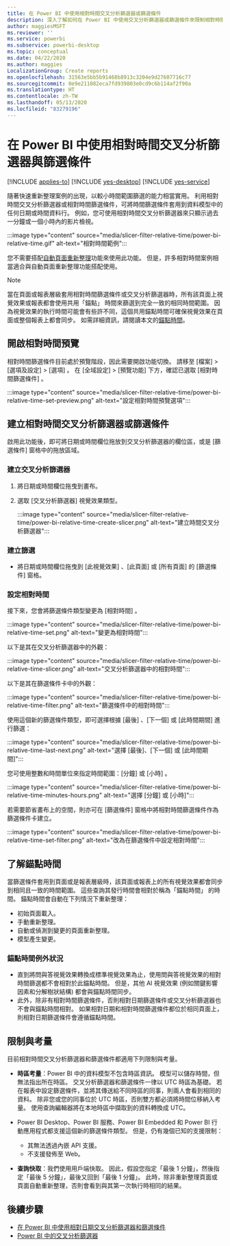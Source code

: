 ```yaml
---
title: 在 Power BI 中使用相對時間交叉分析篩選器或篩選條件
description: 深入了解如何在 Power BI 中使用交叉分析篩選器或篩選條件來限制相對時間範圍。
author: maggiesMSFT
ms.reviewer: ''
ms.service: powerbi
ms.subservice: powerbi-desktop
ms.topic: conceptual
ms.date: 04/22/2020
ms.author: maggies
LocalizationGroup: Create reports
ms.openlocfilehash: 31563e5bb5b91468b8913c3204e9d27607716c77
ms.sourcegitcommit: 0e9e211082eca7fd939803e0cd9c6b114af2f90a
ms.translationtype: HT
ms.contentlocale: zh-TW
ms.lasthandoff: 05/13/2020
ms.locfileid: "83279196"
---
```

# <a name="use-a-relative-time-slicer-and-filter-in-power-bi"></a>在 Power BI 中使用相對時間交叉分析篩選器與篩選條件

[!INCLUDE [applies-to](../includes/applies-to.md)] [!INCLUDE [yes-desktop](../includes/yes-desktop.md)] [!INCLUDE [yes-service](../includes/yes-service.md)]

隨著快速重新整理案例的出現，以較小時間範圍篩選的能力相當實用。 利用相對時間交叉分析篩選器或相對時間篩選條件，可將時間篩選條件套用到資料模型中的任何日期或時間資料行。 例如，您可使用相對時間交叉分析篩選器來只顯示過去一分鐘或一個小時內的影片檢視。 

:::image type="content" source="media/slicer-filter-relative-time/power-bi-relative-time.gif" alt-text="相對時間範例":::

您不需要搭配[自動頁面重新整理](../create-reports/desktop-automatic-page-refresh.md)功能來使用此功能。 但是，許多相對時間案例相當適合與自動頁面重新整理功能搭配使用。  

> [!NOTE]
> 當在頁面或報表層級套用相對時間篩選條件或交叉分析篩選器時，所有該頁面上視覺效果或報表都會使用共用「錨點」  時間來篩選到完全一致的相同時間範圍。 因為視覺效果的執行時間可能會有些許不同，這個共用錨點時間可確保視覺效果在頁面或整個報表上都會同步。 如需詳細資訊，請閱讀本文的[錨點時間](#understanding-anchor-time)。

## <a name="turn-on-relative-time-preview"></a>開啟相對時間預覽

相對時間篩選條件目前處於預覽階段，因此需要開啟功能切換。 請移至 [檔案]   > [選項及設定]   > [選項]  。 在 [全域設定]   > [預覽功能]  下方，確認已選取 [相對時間篩選條件]  。

:::image type="content" source="media/slicer-filter-relative-time/power-bi-relative-time-set-preview.png" alt-text="設定相對時間預覽選項":::

## <a name="create-a-relative-time-slicer-or-filter"></a>建立相對時間交叉分析篩選器或篩選條件

啟用此功能後，即可將日期或時間欄位拖放到交叉分析篩選器的欄位區，或是 [篩選條件] 窗格中的拖放區域。 

### <a name="create-a-slicer"></a>建立交叉分析篩選器

1. 將日期或時間欄位拖曳到畫布。

2. 選取 [交叉分析篩選器]  視覺效果類型。

    :::image type="content" source="media/slicer-filter-relative-time/power-bi-relative-time-create-slicer.png" alt-text="建立時間交叉分析篩選器":::

### <a name="create-a-filter"></a>建立篩選
 
- 將日期或時間欄位拖曳到 [此視覺效果]  、[此頁面]  或 [所有頁面]  的 [篩選條件] 窗格。

### <a name="set-relative-time"></a>設定相對時間 

接下來，您會將篩選條件類型變更為 [相對時間]  。

:::image type="content" source="media/slicer-filter-relative-time/power-bi-relative-time-set.png" alt-text="變更為相對時間":::
 
以下是其在交叉分析篩選器中的外觀：

:::image type="content" source="media/slicer-filter-relative-time/power-bi-relative-time-slicer.png" alt-text="交叉分析篩選器中的相對時間":::

以下是其在篩選條件卡中的外觀： 

:::image type="content" source="media/slicer-filter-relative-time/power-bi-relative-time-filter.png" alt-text="篩選條件中的相對時間":::
 
使用這個新的篩選條件類型，即可選擇根據 [最後]  、[下一個]  或 [此時間期間]  進行篩選： 

:::image type="content" source="media/slicer-filter-relative-time/power-bi-relative-time-last-next.png" alt-text="選擇 [最後]、[下一個] 或 [此時間期間]":::
 
您可使用整數和時間單位來指定時間範圍：[分鐘]  或 [小時]  。
 
:::image type="content" source="media/slicer-filter-relative-time/power-bi-relative-time-minutes-hours.png" alt-text="選擇 [分鐘] 或 [小時]":::

若需要節省畫布上的空間，則亦可在 [篩選條件] 窗格中將相對時間篩選條件作為篩選條件卡建立。

:::image type="content" source="media/slicer-filter-relative-time/power-bi-relative-time-set-filter.png" alt-text="改為在篩選條件中設定相對時間":::
 
## <a name="understanding-anchor-time"></a>了解錨點時間

當篩選條件套用到頁面或是報表層級時，該頁面或報表上的所有視覺效果都會同步到相同且一致的時間範圍。 這些查詢其發行時間會相對於稱為「錨點時間」  的時間。 錨點時間會自動在下列情況下重新整理：

- 初始頁面載入。
- 手動重新整理。
- 自動或偵測到變更的頁面重新整理。
- 模型產生變更。

### <a name="anchor-time-exceptions"></a>錨點時間例外狀況

- 直到將問與答視覺效果轉換成標準視覺效果為止，使用問與答視覺效果的相對時間篩選都不會相對於此錨點時間。 但是，其他 AI 視覺效果 (例如關鍵影響因素和分解樹狀結構) 都會與錨點時間同步。 
- 此外，除非有相對時間篩選條件，否則相對日期篩選條件或交叉分析篩選器也不會與錨點時間相對。 如果相對日期和相對時間篩選條件都位於相同頁面上，則相對日期篩選條件會遵循錨點時間。

## <a name="limitations-and-considerations"></a>限制與考量

目前相對時間交叉分析篩選器和篩選條件都適用下列限制與考量。

- **時區考量**：Power BI 中的資料模型不包含時區資訊。 模型可以儲存時間，但無法指出所在時區。 交叉分析篩選器和篩選條件一律以 UTC 時區為基礎。 若在報表中設定篩選條件，並將其傳送給不同時區的同事，則兩人會看到相同的資料。 除非您或您的同事位於 UTC 時區，否則雙方都必須將時間位移納入考量。 使用查詢編輯器將在本地時區中擷取到的資料轉換成 UTC。
- Power BI Desktop、Power BI 服務、Power BI Embedded 和 Power BI 行動應用程式都支援這個新的篩選條件類型。 但是，仍有幾個已知的支援限制：

    - 其無法透過內嵌 API 支援。
    - 不支援發佈至 Web。

- **查詢快取**：我們使用用戶端快取。 因此，假設您指定「最後 1 分鐘」，然後指定「最後 5 分鐘」，最後又回到「最後 1 分鐘」。 此時，除非重新整理頁面或頁面自動重新整理，否則會看到與其第一次執行時相同的結果。

## <a name="next-steps"></a>後續步驟

- [在 Power BI 中使用相對日期交叉分析篩選器和篩選條件](../visuals/desktop-slicer-filter-date-range.md)
- [Power BI 中的交叉分析篩選器](../visuals/power-bi-visualization-slicers.md)
